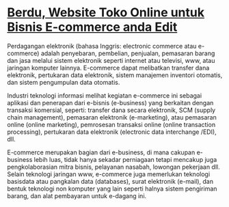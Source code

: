 # [Berdu, Website Toko Online untuk Bisnis E-commerce anda Edit](https://berdu.id)

Perdagangan elektronik (bahasa Inggris: electronic commerce atau e-commerce) adalah penyebaran, pembelian, penjualan, pemasaran barang dan jasa melalui sistem elektronik seperti internet atau televisi, www, atau jaringan komputer lainnya. E-commerce dapat melibatkan transfer dana elektronik, pertukaran data elektronik, sistem manajemen inventori otomatis, dan sistem pengumpulan data otomatis.

Industri teknologi informasi melihat kegiatan e-commerce ini sebagai aplikasi dan penerapan dari e-bisnis (e-business) yang berkaitan dengan transaksi komersial, seperti: transfer dana secara elektronik, SCM (supply chain management), pemasaran elektronik (e-marketing), atau pemasaran online (online marketing), pemrosesan transaksi online (online transaction processing), pertukaran data elektronik (electronic data interchange /EDI), dll.

E-commerce merupakan bagian dari e-business, di mana cakupan e-business lebih luas, tidak hanya sekadar perniagaan tetapi mencakup juga pengkolaborasian mitra bisnis, pelayanan nasabah, lowongan pekerjaan dll. Selain teknologi jaringan www, e-commerce juga memerlukan teknologi basisdata atau pangkalan data (databases), surat elektronik (e-mail), dan bentuk teknologi non komputer yang lain seperti halnya sistem pengiriman barang, dan alat pembayaran untuk e-dagang ini.
